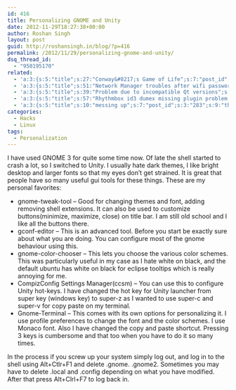 ```yaml
---
id: 416
title: Personalizing GNOME and Unity
date: 2012-11-29T18:27:38+00:00
author: Roshan Singh
layout: post
guid: http://roshansingh.in/blog/?p=416
permalink: /2012/11/29/personalizing-gnome-and-unity/
dsq_thread_id:
  - "950195170"
related:
  - 'a:3:{s:5:"title";s:27:"Conway&#8217;s Game of Life";s:7:"post_id";s:3:"400";s:9:"thumbnail";s:0:"";}'
  - 'a:3:{s:5:"title";s:51:"Network Manager troubles after wifi password change";s:7:"post_id";s:3:"378";s:9:"thumbnail";s:0:"";}'
  - 'a:3:{s:5:"title";s:39:"Problem due to incompatible Qt versions";s:7:"post_id";s:3:"311";s:9:"thumbnail";s:0:"";}'
  - 'a:3:{s:5:"title";s:57:"Rhythmbox id3 dumex missing plugin problem &#8212; solved";s:7:"post_id";s:3:"298";s:9:"thumbnail";s:0:"";}'
  - 'a:3:{s:5:"title";s:10:"messing up";s:7:"post_id";s:3:"283";s:9:"thumbnail";s:0:"";}'
categories:
  - Hacks
  - Linux
tags:
  - Personalization
---
```

I have used GNOME 3 for quite some time now. Of late the shell started to crash a lot, so I switched to Unity. I usually hate dark themes, I like bright desktop and larger fonts so that my eyes don&#8217;t get strained. It is great that people have so many useful gui tools for these things. These are my personal favorites:

  * gnome-tweak-tool &#8211; Good for changing themes and font, adding removing shell extensions. It can also be used to customize buttons(minimize, maximize, close) on title bar. I am still old school and I like all the buttons there.
  * gconf-editor &#8211; This is an advanced tool. Before you start be exactly sure about what you are doing. You can configure most of the gnome behaviour using this.
  * gnome-color-chooser &#8211; This lets you choose the various color schemes. This was particularly useful in my case as I hate white on black, and the default ubuntu has white on black for eclipse tooltips which is really annoying for me.
  * CompizConfig Settings Manager(ccsm) &#8211; You can use this to configure Unity hot-keys. I have changed the hot key for Unity launcher from super key (windows key) to super-z as I wanted to use super-c and super-v for copy paste on my terminal.
  * Gnome-Terminal &#8211; This comes with its own options for personalizing it. I use profile preferences to change the font and the color schemes. I use Monaco font. Also I have changed the copy and paste shortcut. Pressing 3 keys is cumbersome and that too when you have to do it so many times.

In the process if you screw up your system simply log out, and log in to the shell using Alt+Ctlr+F1 and delete .gnome. .gnome2. Sometimes you may have to delete .local and .config depending on what you have modified. After that press Alt+Clrl+F7 to log back in.
